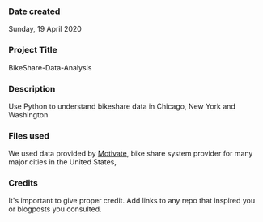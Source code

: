 ### Date created
Sunday, 19 April 2020

### Project Title
BikeShare-Data-Analysis

### Description
Use Python to understand bikeshare data in Chicago, New York and Washington

### Files used
We used data provided by [Motivate](https://www.motivateco.com/), bike share system provider for many major cities in the United States,


### Credits
It's important to give proper credit. Add links to any repo that inspired you or blogposts you consulted.
